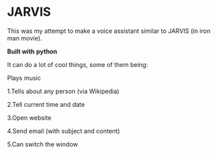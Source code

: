 # JARVIS
This was my attempt to make a voice assistant similar to JARVIS (in iron man movie).


**Built with**
   **python**

It can do a lot of cool things, some of them being:

Plays music

 1.Tells about any person (via Wikipedia)
 
 2.Tell current time and date
 
 3.Open  website
 
 4.Send email (with subject and content)
 
 5.Can switch the window
 


